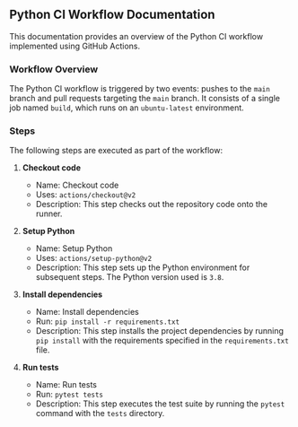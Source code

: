 ## Python CI Workflow Documentation

This documentation provides an overview of the Python CI workflow implemented using GitHub Actions.

### Workflow Overview

The Python CI workflow is triggered by two events: pushes to the `main` branch and pull requests targeting the `main` branch. It consists of a single job named `build`, which runs on an `ubuntu-latest` environment.

### Steps

The following steps are executed as part of the workflow:

1. **Checkout code**

   - Name: Checkout code
   - Uses: `actions/checkout@v2`
   - Description: This step checks out the repository code onto the runner.

2. **Setup Python**

   - Name: Setup Python
   - Uses: `actions/setup-python@v2`
   - Description: This step sets up the Python environment for subsequent steps. The Python version used is `3.8`.

3. **Install dependencies**

   - Name: Install dependencies
   - Run: `pip install -r requirements.txt`
   - Description: This step installs the project dependencies by running `pip install` with the requirements specified in the `requirements.txt` file.

4. **Run tests**
   - Name: Run tests
   - Run: `pytest tests`
   - Description: This step executes the test suite by running the `pytest` command with the `tests` directory.
